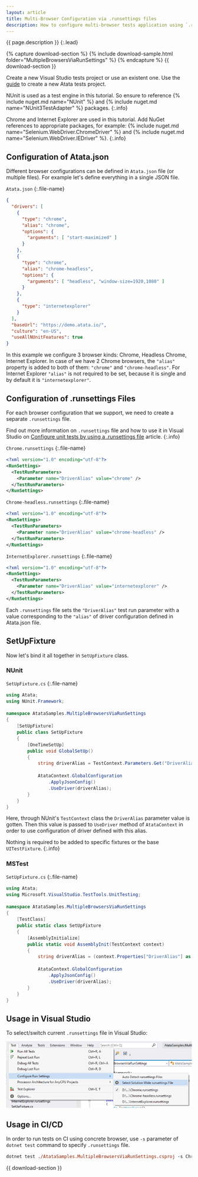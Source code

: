 ```yaml
---
layout: article
title: Multi-Browser Configuration via .runsettings files
description: How to configure multi-browser tests application using `.runsettings` files.
---
```


{{ page.description }}
{:.lead}

{% capture download-section %}
{% include download-sample.html folder="MultipleBrowsersViaRunSettings" %}
{% endcapture %}
{{ download-section }}

Create a new Visual Studio tests project or use an existent one.
Use the [guide](/getting-started/#installation) to create a new Atata tests project.

NUnit is used as a test engine in this tutorial.
So ensure to reference {% include nuget.md name="NUnit" %} and {% include nuget.md name="NUnit3TestAdapter" %} packages.
{:.info}

Chrome and Internet Explorer are used in this tutorial.
Add NuGet references to appropriate packages, for example: {% include nuget.md name="Selenium.WebDriver.ChromeDriver" %} and {% include nuget.md name="Selenium.WebDriver.IEDriver" %}.
{:.info}

## Configuration of Atata.json

Different browser configurations can be defined in `Atata.json` file (or multiple files).
For example let's define everything in a single JSON file.

`Atata.json`
{:.file-name}

```json
{
  "drivers": [
    {
      "type": "chrome",
      "alias": "chrome",
      "options": {
        "arguments": [ "start-maximized" ]
      }
    },
    {
      "type": "chrome",
      "alias": "chrome-headless",
      "options": {
        "arguments": [ "headless", "window-size=1920,1080" ]
      }
    },
    {
      "type": "internetexplorer"
    }
  ],
  "baseUrl": "https://demo.atata.io/",
  "culture": "en-US",
  "useAllNUnitFeatures": true
}
```

In this example we configure 3 browser kinds: Chrome, Headless Chrome, Internet Explorer.
In case of we have 2 Chrome browsers, the `"alias"` property is added to both of them: `"chrome"` and `"chrome-headless"`.
For Internet Explorer `"alias"` is not required to be set, because it is single and by default it is `"internetexplorer"`.

## Configuration of .runsettings Files

For each browser configuration that we support, we need to create a separate `.runsettings` file.

Find out more information on `.runsettings` file and how to use it in Visual Studio on
[Configure unit tests by using a .runsettings file](https://docs.microsoft.com/en-us/visualstudio/test/configure-unit-tests-by-using-a-dot-runsettings-file?view=vs-2019) article.
{:.info}

`Chrome.runsettings`
{:.file-name}

```xml
<?xml version="1.0" encoding="utf-8"?>
<RunSettings>
  <TestRunParameters>
    <Parameter name="DriverAlias" value="chrome" />
  </TestRunParameters>
</RunSettings>
```

`Chrome-headless.runsettings`
{:.file-name}

```xml
<?xml version="1.0" encoding="utf-8"?>
<RunSettings>
  <TestRunParameters>
    <Parameter name="DriverAlias" value="chrome-headless" />
  </TestRunParameters>
</RunSettings>
```

`InternetExplorer.runsettings`
{:.file-name}

```xml
<?xml version="1.0" encoding="utf-8"?>
<RunSettings>
  <TestRunParameters>
    <Parameter name="DriverAlias" value="internetexplorer" />
  </TestRunParameters>
</RunSettings>
```

Each `.runsettings` file sets the `"DriverAlias"` test run parameter with a value
corresponding to the `"alias"` of driver configuration defined in Atata.json file.

## SetUpFixture

Now let's bind it all together in `SetUpFixture` class.

### NUnit

`SetUpFixture.cs`
{:.file-name}

```cs
using Atata;
using NUnit.Framework;

namespace AtataSamples.MultipleBrowsersViaRunSettings
{
    [SetUpFixture]
    public class SetUpFixture
    {
        [OneTimeSetUp]
        public void GlobalSetUp()
        {
            string driverAlias = TestContext.Parameters.Get("DriverAlias", DriverAliases.Chrome);

            AtataContext.GlobalConfiguration
                .ApplyJsonConfig()
                .UseDriver(driverAlias);
        }
    }
}
```

Here, through NUnit's `TestContext` class the `DriverAlias` parameter value is gotten.
Then this value is passed to `UseDriver` method of `AtataContext` in order to use configuration of driver defined with this alias.

Nothing is required to be added to specific fixtures or the base `UITestFixture`.
{:.info}

### MSTest

`SetUpFixture.cs`
{:.file-name}

```cs
using Atata;
using Microsoft.VisualStudio.TestTools.UnitTesting;

namespace AtataSamples.MultipleBrowsersViaRunSettings
{
    [TestClass]
    public static class SetUpFixture
    {
        [AssemblyInitialize]
        public static void AssemblyInit(TestContext context)
        {
            string driverAlias = (context.Properties["DriverAlias"] as string) ?? DriverAliases.Chrome;

            AtataContext.GlobalConfiguration
                .ApplyJsonConfig()
                .UseDriver(driverAlias);
        }
    }
}
```

## Usage in Visual Studio

To select/switch current `.runsettings` file in Visual Studio:

![Visual Studio: Select .runsettings file](visual-studio-select-runsettings-file.png)

## Usage in CI/CD

In order to run tests on CI using concrete browser, use `-s` parameter of `dotnet test` command to specify `.runsettings` file.

```ps
dotnet test ./AtataSamples.MultipleBrowsersViaRunSettings.csproj -s Chrome-headless.runsettings
```

{{ download-section }}